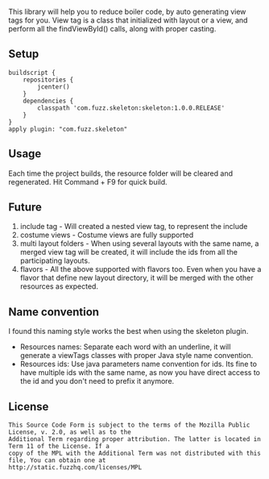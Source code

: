 This library will help you to reduce boiler code, by auto generating view tags for you.
View tag is a class that initialized with layout or a view, and perform all the findViewById() calls, along with proper casting. 

Setup
------
```
buildscript {
    repositories {
        jcenter()
    }
    dependencies {
        classpath 'com.fuzz.skeleton:skeleton:1.0.0.RELEASE'
    }
}
apply plugin: "com.fuzz.skeleton"
```

Usage
-----
Each time the project builds, the resource folder will be cleared and regenerated. Hit Command + F9 for quick build.

Future
------

 1. include tag - Will created a nested view tag, to represent the include
 2. costume views - Costume views are fully supported
 3. multi layout folders - When using several layouts with the same name, a merged view tag will be created, it will include the ids from all the participating layouts.
 4. flavors - All the above supported with flavors too. Even when you have a flavor that define new layout directory, it will be merged with the other resources as expected.

Name convention
---------------
I found this naming style works the best when using the skeleton plugin.

 - Resources names: Separate each word with an underline, it will generate a viewTags classes with proper Java style name convention.
 - Resources ids: Use java parameters name convention for ids. Its fine to have multiple ids with the same name, as now you have direct access to the id 
and you don't need to prefix it anymore.

License
--------

	This Source Code Form is subject to the terms of the Mozilla Public License, v. 2.0, as well as to the
	Additional Term regarding proper attribution. The latter is located in Term 11 of the License. If a
	copy of the MPL with the Additional Term was not distributed with this file, You can obtain one at
	http://static.fuzzhq.com/licenses/MPL

